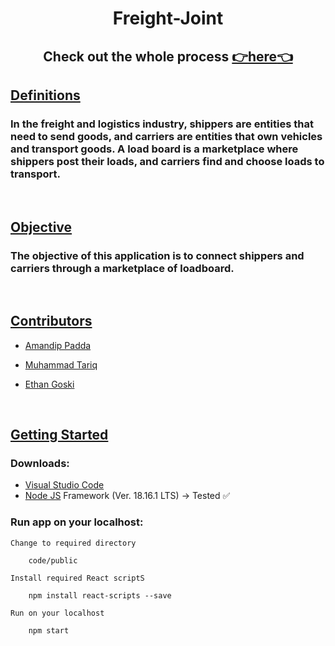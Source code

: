 <div align="center">

# Freight-Joint

## Check out the whole process <a href = "https://binaryqubit.github.io/Freight-Joint/githubPages/index.html">:point_right:here:point_left:</a>

</div>

<div><u>

## Definitions

</u></div>

<div>

### In the freight and logistics industry, shippers are entities that need to send goods, and carriers are entities that own vehicles and transport goods. A load board is a marketplace where shippers post their loads, and carriers find and choose loads to transport.

</div>

<br>

<div><u>

## Objective

</u></div>

<div>

### The objective of this application is to connect shippers and carriers through a marketplace of loadboard.

</div>

<br>

<div><u>

## Contributors

</u></div>

- <a href = "https://github.com/BinaryQuBit">Amandip Padda</a>

- <a href = "https://github.com/muhammadt1">Muhammad Tariq</a>

- <a href = "https://github.com/EthanGoski">Ethan Goski</a>

<br>

<div><u>

## Getting Started

</u></div>

### Downloads:

- <a href = "https://code.visualstudio.com/download">Visual Studio Code</a>
- <a href = "https://code.visualstudio.com/download">Node JS</a> Framework (Ver. 18.16.1 LTS) -> Tested :white_check_mark:

### Run app on your localhost:

`Change to required directory`

        code/public

`Install required React scriptS`

        npm install react-scripts --save

`Run on your localhost`

        npm start